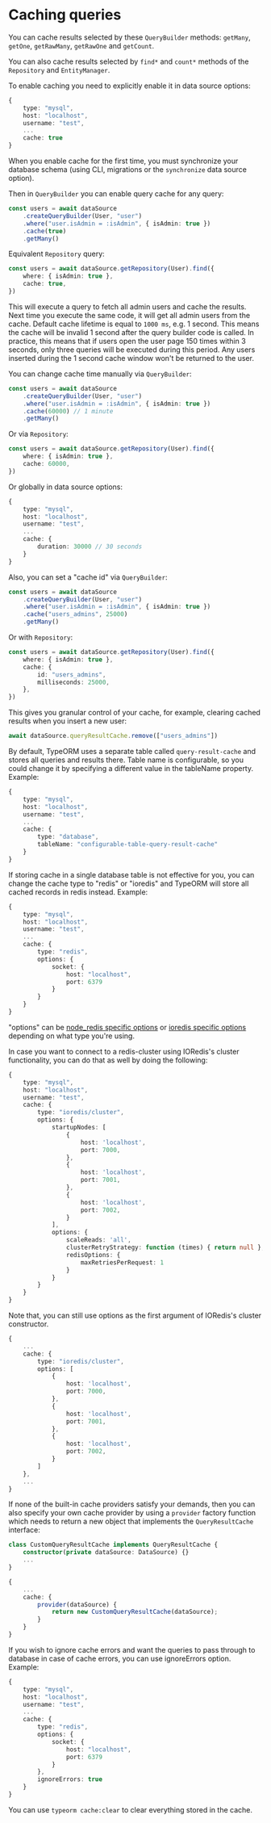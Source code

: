 # Caching queries

You can cache results selected by these `QueryBuilder` methods: `getMany`, `getOne`, `getRawMany`, `getRawOne` and `getCount`.

You can also cache results selected by `find*` and `count*` methods of the `Repository` and `EntityManager`.

To enable caching you need to explicitly enable it in data source options:

```typescript
{
    type: "mysql",
    host: "localhost",
    username: "test",
    ...
    cache: true
}
```

When you enable cache for the first time,
you must synchronize your database schema (using CLI, migrations or the `synchronize` data source option).

Then in `QueryBuilder` you can enable query cache for any query:

```typescript
const users = await dataSource
    .createQueryBuilder(User, "user")
    .where("user.isAdmin = :isAdmin", { isAdmin: true })
    .cache(true)
    .getMany()
```

Equivalent `Repository` query:

```typescript
const users = await dataSource.getRepository(User).find({
    where: { isAdmin: true },
    cache: true,
})
```

This will execute a query to fetch all admin users and cache the results.
Next time you execute the same code, it will get all admin users from the cache.
Default cache lifetime is equal to `1000 ms`, e.g. 1 second.
This means the cache will be invalid 1 second after the query builder code is called.
In practice, this means that if users open the user page 150 times within 3 seconds, only three queries will be executed during this period.
Any users inserted during the 1 second cache window won't be returned to the user.

You can change cache time manually via `QueryBuilder`:

```typescript
const users = await dataSource
    .createQueryBuilder(User, "user")
    .where("user.isAdmin = :isAdmin", { isAdmin: true })
    .cache(60000) // 1 minute
    .getMany()
```

Or via `Repository`:

```typescript
const users = await dataSource.getRepository(User).find({
    where: { isAdmin: true },
    cache: 60000,
})
```

Or globally in data source options:

```typescript
{
    type: "mysql",
    host: "localhost",
    username: "test",
    ...
    cache: {
        duration: 30000 // 30 seconds
    }
}
```

Also, you can set a "cache id" via `QueryBuilder`:

```typescript
const users = await dataSource
    .createQueryBuilder(User, "user")
    .where("user.isAdmin = :isAdmin", { isAdmin: true })
    .cache("users_admins", 25000)
    .getMany()
```

Or with `Repository`:

```typescript
const users = await dataSource.getRepository(User).find({
    where: { isAdmin: true },
    cache: {
        id: "users_admins",
        milliseconds: 25000,
    },
})
```

This gives you granular control of your cache,
for example, clearing cached results when you insert a new user:

```typescript
await dataSource.queryResultCache.remove(["users_admins"])
```

By default, TypeORM uses a separate table called `query-result-cache` and stores all queries and results there.
Table name is configurable, so you could change it by specifying a different value in the tableName property.
Example:

```typescript
{
    type: "mysql",
    host: "localhost",
    username: "test",
    ...
    cache: {
        type: "database",
        tableName: "configurable-table-query-result-cache"
    }
}
```

If storing cache in a single database table is not effective for you,
you can change the cache type to "redis" or "ioredis" and TypeORM will store all cached records in redis instead.
Example:

```typescript
{
    type: "mysql",
    host: "localhost",
    username: "test",
    ...
    cache: {
        type: "redis",
        options: {
            socket: {
                host: "localhost",
                port: 6379
            }
        }
    }
}
```

"options" can be [node_redis specific options](https://github.com/redis/node-redis/blob/master/docs/client-configuration.md) or [ioredis specific options](https://github.com/luin/ioredis/blob/master/API.md#new-redisport-host-options) depending on what type you're using.

In case you want to connect to a redis-cluster using IORedis's cluster functionality, you can do that as well by doing the following:

```typescript
{
    type: "mysql",
    host: "localhost",
    username: "test",
    cache: {
        type: "ioredis/cluster",
        options: {
            startupNodes: [
                {
                    host: 'localhost',
                    port: 7000,
                },
                {
                    host: 'localhost',
                    port: 7001,
                },
                {
                    host: 'localhost',
                    port: 7002,
                }
            ],
            options: {
                scaleReads: 'all',
                clusterRetryStrategy: function (times) { return null },
                redisOptions: {
                    maxRetriesPerRequest: 1
                }
            }
        }
    }
}
```

Note that, you can still use options as the first argument of IORedis's cluster constructor.

```typescript
{
    ...
    cache: {
        type: "ioredis/cluster",
        options: [
            {
                host: 'localhost',
                port: 7000,
            },
            {
                host: 'localhost',
                port: 7001,
            },
            {
                host: 'localhost',
                port: 7002,
            }
        ]
    },
    ...
}
```

If none of the built-in cache providers satisfy your demands, then you can also specify your own cache provider by using a `provider` factory function which needs to return a new object that implements the `QueryResultCache` interface:

```typescript
class CustomQueryResultCache implements QueryResultCache {
    constructor(private dataSource: DataSource) {}
    ...
}
```

```typescript
{
    ...
    cache: {
        provider(dataSource) {
            return new CustomQueryResultCache(dataSource);
        }
    }
}
```

If you wish to ignore cache errors and want the queries to pass through to database in case of cache errors, you can use ignoreErrors option.
Example:

```typescript
{
    type: "mysql",
    host: "localhost",
    username: "test",
    ...
    cache: {
        type: "redis",
        options: {
            socket: {
                host: "localhost",
                port: 6379
            }
        },
        ignoreErrors: true
    }
}
```

You can use `typeorm cache:clear` to clear everything stored in the cache.
